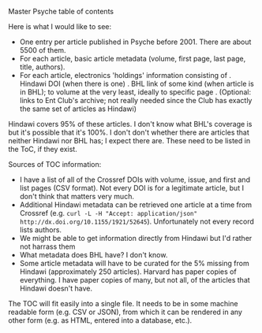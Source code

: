 
Master Psyche table of contents

Here is what I would like to see:

- One entry per article published in Psyche before 2001.  There are
  about 5500 of them.
- For each article, basic article metadata (volume, first page, last page, title,
  authors).
- For each article, electronics 'holdings' information consisting of
  . Hindawi DOI (when there is one)
  . BHL link of some kind (when article is in BHL); to volume at the
     very least, ideally to specific page
  . (Optional: links to Ent Club's archive; not really needed since
     the Club has exactly the same set of articles as Hindawi)

Hindawi covers 95% of these articles.  I don't know what BHL's
coverage is but it's possible that it's 100%.  I don't don't whether
there are articles that neither Hindawi nor BHL has; I expect there
are.  These need to be listed in the ToC, if they exist.

Sources of TOC information:

- I have a list of all of the Crossref DOIs with volume, issue, and first
  and list pages (CSV format).  Not every DOI is for a legitimate
  article, but I don't think that matters very much.
- Additional Hindawi metadata can be retrieved one article at a time
  from Crossref (e.g. `curl -L -H "Accept: application/json" http://dx.doi.org/10.1155/1921/52645`).
  Unfortunately not every record lists authors.
- We might be able to get information directly from Hindawi but I'd
  rather not harrass them
- What metadata does BHL have? I don't know.
- Some article metadata will have to be curated for the 5% missing
  from Hindawi (approximately 250 articles).  Harvard has paper copies
  of everything.  I have paper copies of many, but not all, of the 
  articles that Hindawi doesn't have.

The TOC will fit easily into a single file.  It needs to be in some
machine readable form (e.g. CSV or JSON), from which it can be
rendered in any other form (e.g. as HTML, entered into a database, etc.).
